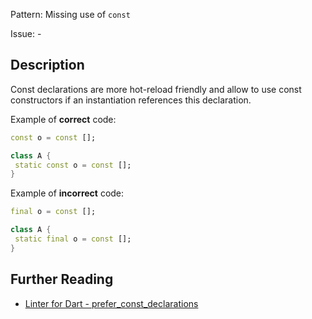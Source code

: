 Pattern: Missing use of `const`

Issue: -

## Description

Const declarations are more hot-reload friendly and allow to use const
constructors if an instantiation references this declaration.

Example of **correct** code:
```dart
const o = const [];

class A {
 static const o = const [];
}
```

Example of **incorrect** code:
```dart
final o = const [];

class A {
 static final o = const [];
}
```

## Further Reading

* [Linter for Dart - prefer_const_declarations](https://dart.dev/tools/linter-rules/prefer_const_declarations)